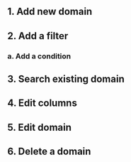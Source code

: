 ## 1. Add new domain


## 2. Add a filter

### a. Add a condition


## 3. Search existing domain


## 4. Edit columns


## 5. Edit domain


## 6. Delete a domain
